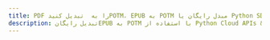 ---title: PDF را به  تبدیل کنیدPOTM، EPUB به POTM مبدل رایگان یا Python SDKdescription: تبدیل رایگانEPUB به POTM با استفاده از Python Cloud APIs & SDK همچنین اسناد PDF را در Cloud ایجاد، ویرایش و رندر کنید.---